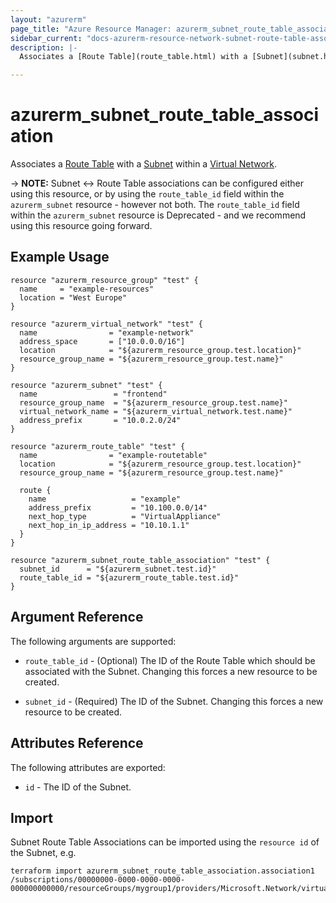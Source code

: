 ```yaml
---
layout: "azurerm"
page_title: "Azure Resource Manager: azurerm_subnet_route_table_association"
sidebar_current: "docs-azurerm-resource-network-subnet-route-table-association"
description: |-
  Associates a [Route Table](route_table.html) with a [Subnet](subnet.html) within a [Virtual Network](virtual_network.html).

---
```


# azurerm_subnet_route_table_association

Associates a [Route Table](route_table.html) with a [Subnet](subnet.html) within a [Virtual Network](virtual_network.html).

-> **NOTE:** Subnet <-> Route Table associations can be configured either using this resource, or by using the `route_table_id` field within the `azurerm_subnet` resource - however not both. The `route_table_id` field within the `azurerm_subnet` resource is Deprecated - and we recommend using this resource going forward.

## Example Usage

```hcl
resource "azurerm_resource_group" "test" {
  name     = "example-resources"
  location = "West Europe"
}

resource "azurerm_virtual_network" "test" {
  name                = "example-network"
  address_space       = ["10.0.0.0/16"]
  location            = "${azurerm_resource_group.test.location}"
  resource_group_name = "${azurerm_resource_group.test.name}"
}

resource "azurerm_subnet" "test" {
  name                 = "frontend"
  resource_group_name  = "${azurerm_resource_group.test.name}"
  virtual_network_name = "${azurerm_virtual_network.test.name}"
  address_prefix       = "10.0.2.0/24"
}

resource "azurerm_route_table" "test" {
  name                = "example-routetable"
  location            = "${azurerm_resource_group.test.location}"
  resource_group_name = "${azurerm_resource_group.test.name}"

  route {
    name                   = "example"
    address_prefix         = "10.100.0.0/14"
    next_hop_type          = "VirtualAppliance"
    next_hop_in_ip_address = "10.10.1.1"
  }
}

resource "azurerm_subnet_route_table_association" "test" {
  subnet_id      = "${azurerm_subnet.test.id}"
  route_table_id = "${azurerm_route_table.test.id}"
}
```

## Argument Reference

The following arguments are supported:

* `route_table_id` - (Optional) The ID of the Route Table which should be associated with the Subnet. Changing this forces a new resource to be created.

* `subnet_id` - (Required) The ID of the Subnet. Changing this forces a new resource to be created.

## Attributes Reference

The following attributes are exported:

* `id` - The ID of the Subnet.

## Import

Subnet Route Table Associations can be imported using the `resource id` of the Subnet, e.g.

```shell
terraform import azurerm_subnet_route_table_association.association1 /subscriptions/00000000-0000-0000-0000-000000000000/resourceGroups/mygroup1/providers/Microsoft.Network/virtualNetworks/myvnet1/subnets/mysubnet1
```
